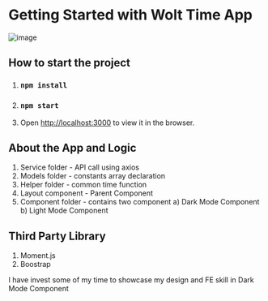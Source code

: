 # Getting Started with Wolt Time App
![image](https://user-images.githubusercontent.com/25793195/230790917-f3d80744-fee6-4003-9e15-ea1be93ae686.png)

## How to start the project

1. ### `npm install`
2. ### `npm start`
3. Open [http://localhost:3000](http://localhost:3000) to view it in the browser.


## About the App and Logic

1) Service folder - API call using axios
2) Models folder - constants array declaration
3) Helper folder - common time function
3) Layout component - Parent Component
4) Component folder - contains two component
       a) Dark Mode Component
       b) Light Mode Component

## Third Party Library
1) Moment.js
2) Boostrap


I have invest some of my time to showcase my design and FE skill in Dark Mode Component
